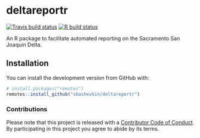 
<!-- README.md is generated from README.Rmd. Please edit that file -->

# deltareportr

<!-- badges: start -->

[![Travis build
status](https://travis-ci.org/sbashevkin/deltareportr.svg?branch=master)](https://travis-ci.org/sbashevkin/deltareportr)
[![R build
status](https://github.com/sbashevkin/deltareportr/workflows/R-CMD-check/badge.svg)](https://github.com/sbashevkin/deltareportr/actions)
<!-- badges: end -->

An R package to facilitate automated reporting on the Sacramento San
Joaquin Delta.

## Installation

You can install the development version from GitHub with:

``` r
# install.packages("remotes")
remotes::install_github("sbashevkin/deltareportr")
```

### Contributions

Please note that this project is released with a [Contributor Code of
Conduct](CONDUCT.md). By participating in this project you agree to
abide by its terms.
